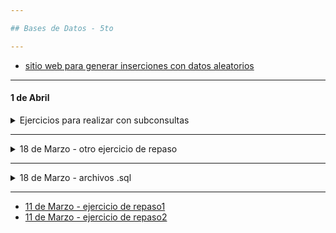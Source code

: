 ```yaml
---

## Bases de Datos - 5to

---
```

- [sitio web para generar inserciones con datos aleatorios](https://www.mockaroo.com/)
----
#### 1 de Abril

<details>
  <summary> Ejercicios para realizar con subconsultas </summary>

Realizar las consultas sql apropiadas para responder a las siguientes preguntas: 

1) Listar para el cliente nro. 1 todos los pedidos realizados, indicando: el id, descripción, fecha de compra y fecha de entrega del pedido y los códigos de productos incluidos en el pedido.

2) Listar todos los pedidos de todos los clientes, indicando id cliente, nombre y apellido, id pedido y descripción de pedido.

3) Listar el detalle de los pedidos de los clientes. Incluir los siguientes datos en el listado: 
Del cliente: id, nombre, apellido.
Del pedido: id, descripción
Detalle del pedido: código de producto y cantidad.

4) Listar los clientes que aún no hayan realizado pedidos
  
5) eliminado

6) Listar el detalle de los pedidos cuyo descuento haya sido del 5%

7) Listar el/los pedidos con mayor descuento realizado

8) Listar el/los pedidos con menor descuento realizado

9) Listar los clientes que hayan realizado pedidos

10) Listar cuantos tipos de articulos se realizan por pedido

11) Listar los pedidos que que tengan mas de 3 articulos por pedido

12) Listar la cantidad de días desde la fecha de compra hasta la fecha de entrega por c/u de los pedidos

13) Listar los clientes con mas de 10 años de antigüedad

14) Listar para cada pedido el valor total de la compra

15) Listar los pedidos cuyo monto supere los $ 3500

16) Listar la cantidad de productos vendidos por codigo de producto

17) Listar el/los codigos de producto de mayor valor

18) Teniendo en cuenta el siguiente ejemplo:

|Nro de pedido	| Codigo de producto |	Cantidad |
|---------------|--------------------|-----------|
|1	| 1 |	2 |
|   |	5	| 5 |
|   |	7 |	3 |

El pedido nro 1 esta compuesto por 3 tipos de artículos diferentes y por 10 unidades en total teniendo en cuenta todos los productos. 

Realice: 

18.a.	En una muestre la máxima, minima y promedio de unidades incluidas en un pedido.
  
18.b.	En el otro la cantidad máxima, minima y promedio de tipos de producto diferentes incluidos en un pedido. 

19) Liste los nombres de los clientes que hayan realizado una compra por un valor total mayor a $3.000 

  
</details>

----
<details>
  <summary> 18 de Marzo - otro ejercicio de repaso </summary>
  
   - [DER y enunciado](https://github.com/nadianoe/nadianoe.github.io/blob/master/bd5to2022/ejercicio18deMarzo.pdf)
</details>

----

<details>
  <summary> 18 de Marzo - archivos .sql </summary>
  
  - Descargar los scripts de la [siguiente carpeta](https://github.com/nadianoe/nadianoe.github.io/tree/master/bd5to2022)
    - pedidos.sql
    - detallespedidos.sql
    - clientes.sql
    - productos.sql
  - EJecutarlos y probar las soluciones propuestas para los ejercicios realizados la clase pasada.
</details>

----
- [11 de Marzo - ejercicio de repaso1](https://github.com/nadianoe/nadianoe.github.io/blob/master/bd5to2022/ejercicioSQL.pdf)
- [11 de Marzo - ejercicio de repaso2](https://github.com/nadianoe/nadianoe.github.io/blob/master/bd5to2022/ejercicios_parte2_11deMarzo.pdf)
